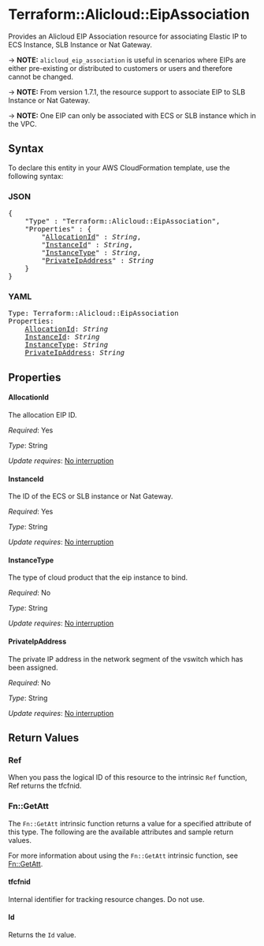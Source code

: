 # Terraform::Alicloud::EipAssociation

Provides an Alicloud EIP Association resource for associating Elastic IP to ECS Instance, SLB Instance or Nat Gateway.

-> **NOTE:** `alicloud_eip_association` is useful in scenarios where EIPs are either
 pre-existing or distributed to customers or users and therefore cannot be changed.

-> **NOTE:** From version 1.7.1, the resource support to associate EIP to SLB Instance or Nat Gateway.

-> **NOTE:** One EIP can only be associated with ECS or SLB instance which in the VPC.

## Syntax

To declare this entity in your AWS CloudFormation template, use the following syntax:

### JSON

<pre>
{
    "Type" : "Terraform::Alicloud::EipAssociation",
    "Properties" : {
        "<a href="#allocationid" title="AllocationId">AllocationId</a>" : <i>String</i>,
        "<a href="#instanceid" title="InstanceId">InstanceId</a>" : <i>String</i>,
        "<a href="#instancetype" title="InstanceType">InstanceType</a>" : <i>String</i>,
        "<a href="#privateipaddress" title="PrivateIpAddress">PrivateIpAddress</a>" : <i>String</i>
    }
}
</pre>

### YAML

<pre>
Type: Terraform::Alicloud::EipAssociation
Properties:
    <a href="#allocationid" title="AllocationId">AllocationId</a>: <i>String</i>
    <a href="#instanceid" title="InstanceId">InstanceId</a>: <i>String</i>
    <a href="#instancetype" title="InstanceType">InstanceType</a>: <i>String</i>
    <a href="#privateipaddress" title="PrivateIpAddress">PrivateIpAddress</a>: <i>String</i>
</pre>

## Properties

#### AllocationId

The allocation EIP ID.

_Required_: Yes

_Type_: String

_Update requires_: [No interruption](https://docs.aws.amazon.com/AWSCloudFormation/latest/UserGuide/using-cfn-updating-stacks-update-behaviors.html#update-no-interrupt)

#### InstanceId

The ID of the ECS or SLB instance or Nat Gateway.

_Required_: Yes

_Type_: String

_Update requires_: [No interruption](https://docs.aws.amazon.com/AWSCloudFormation/latest/UserGuide/using-cfn-updating-stacks-update-behaviors.html#update-no-interrupt)

#### InstanceType

The type of cloud product that the eip instance to bind.

_Required_: No

_Type_: String

_Update requires_: [No interruption](https://docs.aws.amazon.com/AWSCloudFormation/latest/UserGuide/using-cfn-updating-stacks-update-behaviors.html#update-no-interrupt)

#### PrivateIpAddress

The private IP address in the network segment of the vswitch which has been assigned.

_Required_: No

_Type_: String

_Update requires_: [No interruption](https://docs.aws.amazon.com/AWSCloudFormation/latest/UserGuide/using-cfn-updating-stacks-update-behaviors.html#update-no-interrupt)

## Return Values

### Ref

When you pass the logical ID of this resource to the intrinsic `Ref` function, Ref returns the tfcfnid.

### Fn::GetAtt

The `Fn::GetAtt` intrinsic function returns a value for a specified attribute of this type. The following are the available attributes and sample return values.

For more information about using the `Fn::GetAtt` intrinsic function, see [Fn::GetAtt](https://docs.aws.amazon.com/AWSCloudFormation/latest/UserGuide/intrinsic-function-reference-getatt.html).

#### tfcfnid

Internal identifier for tracking resource changes. Do not use.

#### Id

Returns the <code>Id</code> value.


